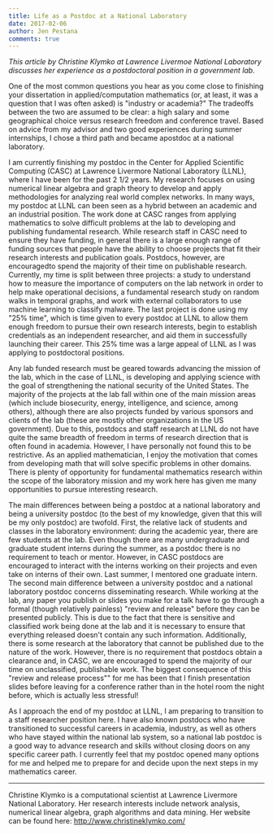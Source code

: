 ```yaml
---
title: Life as a Postdoc at a National Laboratory
date: 2017-02-06
author: Jen Pestana
comments: true
---
```


*This article by Christine Klymko at Lawrence Livermoe National Laboratory discusses her experience as a postdoctoral position in a government lab.* 

One of the most common questions you hear as you come close to finishing your dissertation in  applied/computation  mathematics  (or,  at  least,  it  was  a  question  that  I  was  often  asked)  is "industry or academia?" The tradeoffs between the two are assumed to be clear:  a high salary and some geographical choice versus research freedom and conference travel.  Based on advice from my advisor and two good experiences during summer internships, I chose a third path and became apostdoc at a national laboratory. 

I am currently finishing my postdoc in the Center for Applied Scientific Computing (CASC) at Lawrence Livermore National Laboratory (LLNL), where I have been for the past 2 1/2 years. My  research  focuses  on  using  numerical  linear  algebra  and  graph  theory  to  develop  and  apply methodologies for analyzing real world complex networks.  In many ways,  my postdoc at LLNL can  been  seen  as  a  hybrid  between  an  academic  and  an  industrial  position.   The  work  done  at CASC ranges from applying mathematics to solve difficult problems at the lab to developing and publishing fundamental research.  While research staff in CASC need to ensure they have funding, in general there is a large enough range of funding sources that people have the ability to choose projects that fit their research interests and publication goals.  Postdocs, however, are encouragedto spend the majority of their time on publishable research.  Currently, my time is split between three  projects:  a  study  to  understand  how  to  measure  the  importance  of  computers  on  the  lab network  in  order  to  help  make  operational  decisions,  a  fundamental  research  study  on  random walks in temporal graphs, and work with external collaborators to use machine learning to classify malware.   The  last  project  is  done  using  my  "25%  time",  which  is  time  given  to  every  postdoc at LLNL to allow them enough freedom to pursue their own research interests, begin to establish credentials as an independent researcher, and aid them in successfully launching their career.  This 25% time was a large appeal of LLNL as I was applying to postdoctoral positions.

Any lab funded research must be geared towards advancing the mission of the lab, which in the case of LLNL, is developing and applying science with the goal of strengthening the national security of the United States. The majority of the projects at the lab fall within one of the main mission areas (which include biosecurity, energy, intelligence, and science, among others), although there are also projects funded by various sponsors and clients of the lab (these are mostly other organizations in the US government).  Due to this, postdocs and staff research at LLNL do not have quite the same breadth of freedom in terms of research direction that is often found in academia.  However, I have personally not found this to be restrictive.  As an applied mathematician, I enjoy the motivation that comes from developing math that will solve specific problems in other domains.  There is plenty of opportunity for fundamental mathematics research within the scope of the laboratory mission and my work here has given me many opportunities to pursue interesting research. 

The main differences between being a postdoc at a national laboratory and being a university postdoc (to the best of my knowledge, given that this will be my only postdoc) are twofold.  First, the relative lack of students and classes in the laboratory environment:  during the academic year, there are few students at the lab.  Even though there are many undergraduate and graduate student interns during the summer, as a postdoc there is no requirement to teach or mentor.  However, in CASC postdocs are encouraged to interact with the interns working on their projects and even take on interns of their own.  Last summer, I mentored one graduate intern.  The second main difference between a university postdoc and a national laboratory postdoc concerns disseminating research. While working at the lab, any paper you publish or slides you make for a talk have to go through a formal (though relatively painless) "review and release" before they can be presented publicly.  This is due to the fact that there is sensitive and classified work being done at the lab and it is necessary to ensure that everything released doesn't contain any such information.  Additionally, there is some research at the laboratory that cannot be published due to the nature of the work.  However, there is no requirement that postdocs obtain a clearance and, in CASC, we are encouraged to spend the majority of our time on unclassified,  publishable work.  The biggest consequence of this "review and release process"" for me has been that I finish presentation slides before leaving for a conference rather than in the hotel room the night before, which is actually less stressful!

As I approach the end of my postdoc at LLNL, I am preparing to transition to a staff researcher position here.  I have also known postdocs who have transitioned to successful careers in academia, industry, as well as others who have stayed within the national lab system, so a national lab postdoc is a good way to advance research and skills without closing doors on any specific career path.  I currently  feel  that  my  postdoc  opened  many  options  for  me  and  helped  me  to  prepare  for  and decide upon the next steps in my mathematics career.

---
Christine Klymko is a computational scientist at Lawrence Livermore National Laboratory. Her research interests include network analysis, numerical linear algebra, graph algorithms and data mining. Her website can be found here:
<http://www.christineklymko.com/>
